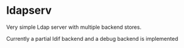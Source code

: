 # ldapserv
Very simple Ldap server with multiple backend stores.

Currently a partial ldif backend and a debug backend is implemented
